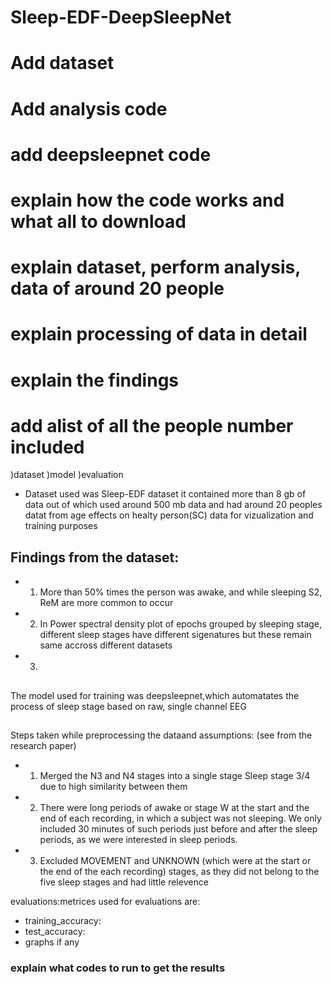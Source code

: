 # Sleep-EDF-DeepSleepNet

# Add dataset
# Add analysis code
# add deepsleepnet code
# explain how the code works and what all to download
# explain dataset, perform analysis, data of around 20 people
# explain processing of data in detail
# explain the findings
# add alist of all the people number included
)dataset
)model
)evaluation

* Dataset used was Sleep-EDF dataset  it contained more than 8 gb of data out of which used around 500 mb data and had around 20 peoples datat from age effects on healty person(SC) data for vizualization and training purposes

## Findings from the dataset: 
* 1. More than 50% times the person was awake, and while sleeping S2, ReM are more common to occur
* 2. In Power spectral density plot of epochs grouped by sleeping stage, different sleep stages have different sigenatures but these remain same accross different datasets
* 3. 
##
The model used for training was deepsleepnet,which automatates the process of sleep stage based on raw, single channel EEG
##

Steps taken while preprocessing the dataand assumptions: (see from the research paper)
* 1. Merged the N3 and N4 stages into a single stage Sleep stage 3/4 due to high similarity between them
* 2. There were long periods of awake or stage W at the start and the end of each recording, in which a subject was not sleeping. We only included 30 minutes of  such periods just before and after the sleep periods, as we were interested in sleep periods.
* 3. Excluded MOVEMENT and UNKNOWN (which were at the start or the end of the each recording) stages, as they did not belong to the five sleep stages and had little relevence

evaluations:metrices used for evaluations are:
* training_accuracy:
* test_accuracy:
* graphs if any

### explain what codes to run to get the results
